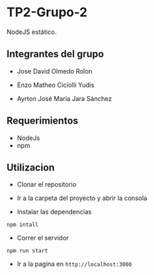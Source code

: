 # TP2-Grupo-2

NodeJS estático.

## Integrantes del grupo

* Jose David Olmedo Rolon

* Enzo Matheo Ciciolli Yudis

* Ayrton José María Jara Sánchez

## Requerimientos

* NodeJs
* npm

## Utilizacion

* Clonar el repositorio

* Ir a la carpeta del proyecto y abrir la consola

* Instalar las dependencias

```text
npm intall
```

* Correr el servidor

```text
npm run start
```

* Ir a la pagina en `http://localhost:3000`
